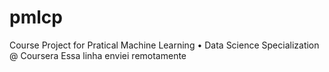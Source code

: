 # pmlcp
Course Project for Pratical Machine Learning • Data Science Specialization @ Coursera
Essa linha enviei remotamente
